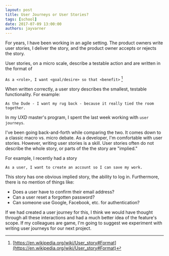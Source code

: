 ```yaml
---
layout: post
title: User Journeys or User Stories?
tags: [school]
date: 2017-07-09 13:00:00
authors: jayvarner
---
```

For years, I have been working in an agile setting. The product owners write user stories, I deliver the story, and the product owner accepts or rejects the story.

User stories, on a micro scale, describe a testable action and are written in the format of

```As a <role>, I want <goal/desire> so that <benefit>``` [^userstory]

When written correctly, a user story describes the smallest, testable functionality. For example:

```As the Dude - I want my rug back - because it really tied the room together.```

In my UXD master's program, I spent the last week working with `user journeys`.

I've been going back-and-forth while comparing the two. It comes down to a classic macro vs. micro debate. As a developer, I'm comfortable with user stories. However, writing user stories is a skill. User stories often do not describe the whole story, or parts of the the story are "implied."

For example, I recently had a story

```As a user, I want to create an account so I can save my work.```

This story has one obvious implied story, the ability to log in. Furthermore, there is no mention of things like:

- Does a user have to confirm their email address?
- Can a user reset a forgotten password?
- Can someone use Google, Facebook, etc. for authentication?

If we had created a user journey for this, I think we would have thought through all these interactions and had a much better idea of the feature's scope. If my colleagues are game, I'm going to suggest we experiment with writing user journeys for our next project.

[^userstory]:[https://en.wikipedia.org/wiki/User_story#Format](https://en.wikipedia.org/wiki/User_story#Format)

